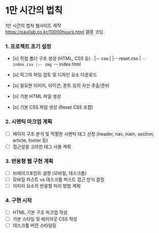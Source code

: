 # 1만 시간의 법칙

1만 시간의 법칙 웹사이트 제작  
https://paullab.co.kr/10000hours.html 클론 코딩

### 1. 프로젝트 초기 설정

-   [o] 작업 폴더 구조 생성 (HTML, CSS 등)
    .
    |-- css
    | |-- reset.css
    | `-- index.css
    |-- img
    `-- index.html
    
-   [o] 피그마 파일 검토 및 디자인 요소 다운로드
-   [o] 필요한 이미지, 아이콘, 폰트 등의 자산 추출/준비
-   [o] 기본 HTML 파일 생성
-   [o] 기본 CSS 파일 생성 (Reset CSS 포함)

### 2. 시멘틱 마크업 계획

-   [ ] 페이지 구조 분석 및 적절한 시멘틱 태그 선정 (header, nav, main, section, article, footer 등)
-   [ ] 접근성을 고려한 태그 사용 계획

### 3. 반응형 웹 구현 계획

-   [ ] 브레이크포인트 설정 (모바일, 데스크톱)
-   [ ] 모바일 퍼스트 vs 데스크톱 퍼스트 접근 방식 결정
-   [ ] 이미지 요소의 반응형 처리 방법 계획

### 4. 구현 시작

-   [ ] HTML 기본 구조 마크업 작성
-   [ ] 기본 스타일 및 레이아웃 CSS 작성
-   [ ] 데스크톱 버전 스타일링
